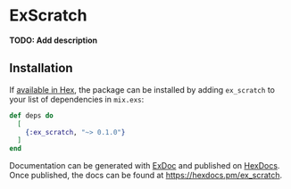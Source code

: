 # ExScratch

**TODO: Add description**

## Installation

If [available in Hex](https://hex.pm/docs/publish), the package can be installed
by adding `ex_scratch` to your list of dependencies in `mix.exs`:

```elixir
def deps do
  [
    {:ex_scratch, "~> 0.1.0"}
  ]
end
```

Documentation can be generated with [ExDoc](https://github.com/elixir-lang/ex_doc)
and published on [HexDocs](https://hexdocs.pm). Once published, the docs can
be found at <https://hexdocs.pm/ex_scratch>.

